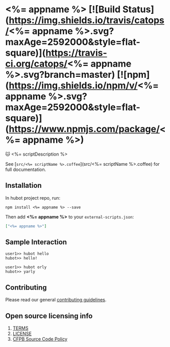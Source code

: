 # <%= appname %> [![Build Status](https://img.shields.io/travis/catops/<%= appname %>.svg?maxAge=2592000&style=flat-square)](https://travis-ci.org/catops/<%= appname %>.svg?branch=master) [![npm](https://img.shields.io/npm/v/<%= appname %>.svg?maxAge=2592000&style=flat-square)](https://www.npmjs.com/package/<%= appname %>)

:cat: <%= scriptDescription %>

See [`src/<%= scriptName %>.coffee`](src/<%= scriptName %>.coffee) for full documentation.

## Installation

In hubot project repo, run:

`npm install <%= appname %> --save`

Then add **<%= appname %>** to your `external-scripts.json`:

```json
["<%= appname %>"]
```

## Sample Interaction

```
user1>> hubot hello
hubot>> hello!
```

```
user1>> hubot orly
hubot>> yarly
```

## Contributing

Please read our general [contributing guidelines](CONTRIBUTING.md).

## Open source licensing info
1. [TERMS](TERMS.md)
2. [LICENSE](LICENSE)
3. [CFPB Source Code Policy](https://github.com/cfpb/source-code-policy/)
